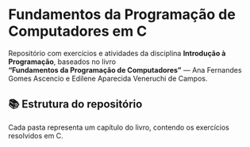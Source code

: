 # Fundamentos da Programação de Computadores em C

Repositório com exercícios e atividades da disciplina **Introdução à Programação**, baseados no livro  
**“Fundamentos da Programação de Computadores”** — Ana Fernandes Gomes Ascencio e Edilene Aparecida Veneruchi de Campos.

## 📚 Estrutura do repositório
Cada pasta representa um capítulo do livro, contendo os exercícios resolvidos em C.
